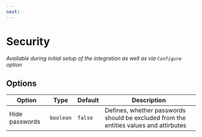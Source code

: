 ```yaml
---
next: 
---
```


# Security

*Available during initial setup of the integration as well as via `Configure` option*

## Options

|        Option|     Type|Default|                                                                          Description|
|--------------|---------|-------|-------------------------------------------------------------------------------------|
|Hide passwords|`boolean`|`false`|Defines, whether passwords should be excluded from the entities values and attirbutes|
